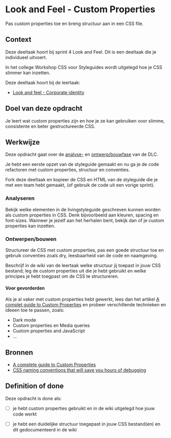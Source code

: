 
# Look and Feel - Custom Properties

Pas custom properties toe en breng structuur aan in een CSS file.

## Context

Deze deeltaak hoort bij sprint 4 Look and Feel. Dit is een deeltaak die je individueel uitvoert.

In het college Workshop CSS voor Styleguides wordt uitgelegd hoe je CSS slimmer kan inzetten.

Deze deeltaak hoort bij de leertaak:
- [Look and feel - Corporate identity](https://github.com/fdnd-task/look-and-feel-corporate-identity)

## Doel van deze opdracht

Je leert wat custom properties zijn en hoe je ze kan gebruiken voor slimme, consistente en beter gestructureerde CSS. 

## Werkwijze

Deze opdracht gaat over de [analyse-](#analyseren) en [ontwerp/bouwfase](#ontwerpenbouwen) van de DLC.

Je hebt een eerste opzet van de styleguide gemaakt en nu ga je de code refactoren met custom properties, structuur en conventies.

Fork deze deeltaak en kopieer de CSS en HTML van de styleguide die je met een team hebt gemaakt, (of gebruik de code uit een vorige sprint). 


### Analyseren

Bekijk welke elementen in de livingstyleguide geschreven kunnen worden als custom properties in CSS. Denk bijvoorbeeld aan kleuren, spacing en font-sizes. Wanneer je jezelf aan het herhalen bent, bekijk dan of je custom properties kan inzetten. 

### Ontwerpen/bouwen

Structureer de CSS met custom properties, pas een goede structuur toe en gebruik conventies zoals dry, leesbaarheid van de code en naamgeving.

Beschrijf in de wiki van de leertaak welke structuur jij toepast in jouw CSS bestand; leg de custom properties uit die je hebt gebruikt en welke principes je hebt toegpast om de CSS te structureren. 


#### Voor gevorderden

Als je al vaker met custom properties hebt gewerkt, lees dan het artikel [A complet guide to Custom Properties](https://css-tricks.com/a-complete-guide-to-custom-properties/) en probeer verschillende technieken en ideeen toe te passen, zoals: 
- Dark mode
- Custom properties en Media queries
- Custom properties and JavaScript
- ...



## Bronnen
- [A complete guide to Custom Properties](https://css-tricks.com/a-complete-guide-to-custom-properties/)
- [CSS naming conventions that will save you hours of debugging](https://www.freecodecamp.org/news/css-naming-conventions-that-will-save-you-hours-of-debugging-35cea737d849/)
<!-- - [Using CSS custom properties like this is a waste](https://www.youtube.com/watch?v=_2LwjfYc1x8)-->
<!-- - [Basis voorbeeld template HTML & CSS structuur](https://codepen.io/joostf/pen/xEpmLx) -->


## Definition of done

Deze opdracht is done als:

- [ ] je hebt custom properties gebruikt en in de wiki uitgelegd hoe jouw code werkt
- [ ] je hebt een duidelijke structuur toegepast in jouw CSS bestand(en) en dit gedocumenteerd in de wiki


